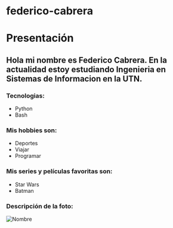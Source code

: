# federico-cabrera
# Presentación

## Hola mi nombre es Federico Cabrera. En la actualidad estoy estudiando Ingenieria en Sistemas de Informacion en la UTN.

### Tecnologias:
- Python 
- Bash

### Mis hobbies son:
- Deportes
- Viajar
- Programar

### Mis series y películas favoritas son:
- Star Wars
- Batman

### Descripción de la foto:
![Nombre](https://starwarsblog.starwars.com/wp-content/uploads/sites/6/2013/09/jedi-starfighter.jpg)
